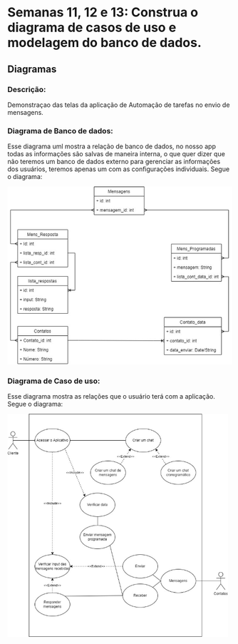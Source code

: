 # Semanas 11, 12 e 13: Construa o diagrama de casos de uso e modelagem do banco de dados.
## Diagramas

### Descrição:
Demonstraçao das telas da aplicação de Automação de tarefas no envio de mensagens.

### Diagrama de Banco de dados:

Esse diagrama uml mostra a relação de banco de dados, no nosso app todas as informações são salvas de maneira interna, o que quer dizer que não teremos um banco de dados externo para gerenciar as informações dos usuários, teremos apenas um com as configurações individuais. Segue o diagrama:

<img src="/imagens/Diagrama_db.jpg" alt="telas iniciais" style="height: 400px; width:auto;"/>


### Diagrama de Caso de uso:

Esse diagrama mostra as relações que o usuário terá com a aplicação. Segue o diagrama:

<img src="/imagens/Diagrama_casouso.jpg" alt="telas iniciais" style="height: 500px; width:auto;"/>

